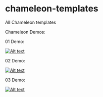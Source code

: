 # chameleon-templates
All Chameleon templates

Chameleon Demos:

01 Demo:

[![Alt text](https://img.youtube.com/vi/cRFNYrz3Nzg/0.jpg)](https://www.youtube.com/embed/cRFNYrz3Nzg?autoplay=1)

02 Demo:

[![Alt text](https://img.youtube.com/vi/3Pps11bO5UA/0.jpg)](https://www.youtube.com/embed/3Pps11bO5UA?autoplay=1)

03 Demo:

[![Alt text](https://img.youtube.com/vi/z56jPCZdG_I/0.jpg)](https://www.youtube.com/embed/z56jPCZdG_I?autoplay=1)
